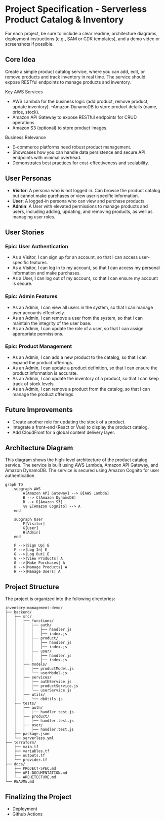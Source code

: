 # Project Specification - Serverless Product Catalog & Inventory

For each project, be sure to include a clear readme, architecture diagrams, deployment instructions (e.g., SAM or CDK templates), and a demo video or screenshots if possible.

## Core Idea

Create a simple product catalog service, where you can add, edit, or remove products and track inventory in real time. The service should expose RESTful endpoints to manage products and inventory.

Key AWS Services

- AWS Lambda for the business logic (add product, remove product, update inventory).
-Amazon DynamoDB to store product details (name, price, stock).
- Amazon API Gateway to expose RESTful endpoints for CRUD operations.
- Amazon S3 (optional) to store product images.

Business Relevance

- E-commerce platforms need robust product management.
- Showcases how you can handle data persistence and secure API endpoints with minimal overhead.
- Demonstrates best practices for cost-effectiveness and scalability.

## User Personas

- **Visitor**: A persona who is not logged in. Can browse the product catalog but cannot make purchases or view user-specific information.
- **User**: A logged-in persona who can view and purchase products.
- **Admin**: A User with elevated permissions to manage products and users, including adding, updating, and removing products, as well as managing user roles.

## User Stories

### Epic: User Authentication

- As a Visitor, I can sign up for an account, so that I can access user-specific features.
- As a Visitor, I can log in to my account, so that I can access my personal information and make purchases.
- As a User, I can log out of my account, so that I can ensure my account is secure.

### Epic: Admin Features

- As an Admin, I can view all users in the system, so that I can manage user accounts effectively.
- As an Admin, I can remove a user from the system, so that I can maintain the integrity of the user base.
- As an Admin, I can update the role of a user, so that I can assign appropriate permissions.

### Epic: Product Management

- As an Admin, I can add a new product to the catalog, so that I can expand the product offerings.
- As an Admin, I can update a product definition, so that I can ensure the product information is accurate.
- As an Admin, I can update the inventory of a product, so that I can keep track of stock levels.
- As an Admin, I can remove a product from the catalog, so that I can manage the product offerings.

## Future Improvements

- Create another role for updating the stock of a product.
- Integrate a front-end (React or Vue) to display the product catalog.
- Add CloudFront for a global content delivery layer.

## Architecture Diagram

This diagram shows the high-level architecture of the product catalog service. The service is built using AWS Lambda, Amazon API Gateway, and Amazon DynamoDB. The service is secured using Amazon Cognito for user authentication.

```mermaid
graph TD
    subgraph AWS
        A[Amazon API Gateway] --> B[AWS Lambda]
        B --> C[Amazon DynamoDB]
        B --> D[Amazon S3]
        %% E[Amazon Cognito] --> A
    end

    subgraph User
        F[Visitor]
        G[User]
        H[Admin]
    end

    F -->|Sign Up| E
    F -->|Log In| E
    G -->|Log Out| E
    G -->|View Products| A
    G -->|Make Purchases| A
    H -->|Manage Products| A
    H -->|Manage Users| A
```

## Project Structure

The project is organized into the following directories:

```
inventory-management-demo/
├── backend/
│   ├── src/
│   │   ├── functions/
│   │   │   ├── auth/
│   │   │   │   ├── handler.js
│   │   │   │   ├── index.js
│   │   │   ├── product/
│   │   │   │   ├── handler.js
│   │   │   │   ├── index.js
│   │   │   ├── user/
│   │   │   │   ├── handler.js
│   │   │   │   ├── index.js
│   │   ├── models/
│   │   │   ├── productModel.js
│   │   │   └── userModel.js
│   │   ├── services/
│   │   │   ├── authService.js
│   │   │   ├── productService.js
│   │   │   └── userService.js
│   │   ├── utils/
│   │   │   └── dbUtils.js
│   ├── tests/
│   │   ├── auth/
│   │   │   ├── handler.test.js
│   │   ├── product/
│   │   │   ├── handler.test.js
│   │   ├── user/
│   │   │   ├── handler.test.js
│   ├── package.json
│   └── serverless.yml
├── terraform/
│   ├── main.tf
│   ├── variables.tf
│   ├── outputs.tf
│   └── provider.tf
├── docs/
│   ├── PROJECT-SPEC.md
│   ├── API-DOCUMENTATION.md
│   └── ARCHITECTURE.md
└── README.md
```

## Finalizing the Project

- Deployment
- Github Actions